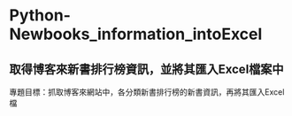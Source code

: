 # Python-Newbooks_information_intoExcel
## 取得博客來新書排行榜資訊，並將其匯入Excel檔案中

專題目標：抓取博客來網站中，各分類新書排行榜的新書資訊，再將其匯入Excel檔
